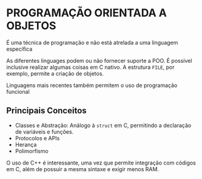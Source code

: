 # PROGRAMAÇÃO ORIENTADA A OBJETOS

É uma técnica de programação e não está atrelada a uma linguagem específica

As diferentes linguages podem ou não fornecer suporte a POO. É possível inclusive realizar algumas coisas em C nativo. A estrutura `FILE`, por exemplo, permite a criação de objetos.

Linguagens mais recentes também permitem o uso de programação funcional

## Principais Conceitos

- Classes e Abstração: Análogo à `struct` em C, permitindo a declaração de variáveis e funções.
- Protocolos e APIs
- Herança
- Polimorfismo

O uso de C++ é interessante, uma vez que permite integração com códigos em C, além de possuir a mesma sintaxe e exigir menos RAM.

